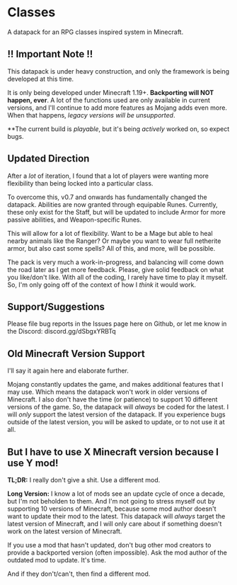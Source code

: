# Classes
A datapack for an RPG classes inspired system in Minecraft.

## !! Important Note !!
This datapack is under heavy construction, and only the framework is being developed at this time.

It is only being developed under Minecraft 1.19+. **Backporting will NOT happen, ever**. A lot of the functions used are only available in current versions, and I'll continue to add more features as Mojang adds even more. When that happens, *legacy versions will be unsupported*.

**The current build is *playable*, but it's being *actively* worked on, so expect bugs.

## Updated Direction
After a *lot* of iteration, I found that a lot of players were wanting more flexibility than being locked into a particular class.

To overcome this, v0.7 and onwards has fundamentally changed the datapack. Abilities are now granted through equipable Runes. Currently, these only exist for the Staff, but will be updated to include Armor for more passive abilities, and Weapon-specific Runes.

This will allow for a lot of flexibility. Want to be a Mage but able to heal nearby animals like the Ranger? Or maybe you want to wear full netherite armor, but also cast some spells? All of this, and more, will be possible.

The pack is very much a work-in-progress, and balancing will come down the road later as I get more feedback. Please, give solid feedback on what you like/don't like. With all of the coding, I rarely have time to play it myself. So, I'm only going off of the context of how I *think* it would work.

## Support/Suggestions
Please file bug reports in the Issues page here on Github, or let me know in the Discord: discord.gg/dSbgxYRBTq

## Old Minecraft Version Support
I'll say it again here and elaborate further.

Mojang constantly updates the game, and makes additional features that I may use. Which means the datapack won't work in older versions of Minecraft. I also don't have the time (or patience) to support 10 different versions of the game. So, the datapack will *always* be coded for the latest. I will *only* support the latest version of the datapack. If you experience bugs outside of the latest version, you will be asked to update, or to not use it at all.


## But I have to use X Minecraft version because I use Y mod!
**TL;DR:** I really don't give a shit. Use a different mod.

**Long Version:** I know a lot of mods see an update cycle of once a decade, but I'm not beholden to them. And I'm not going to stress myself out by supporting 10 versions of Minecraft, because some mod author doesn't want to update their mod to the latest. This datapack will *always* target the latest version of Minecraft, and I will only care about if something doesn't work on the latest version of Minecraft.

If you use a mod that hasn't updated, don't bug other mod creators to provide a backported version (often impossible). Ask the mod author of the outdated mod to update. It's time.

And if they don't/can't, then find a different mod.
